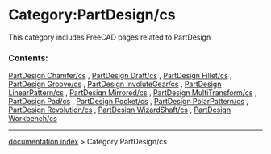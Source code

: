 # Category:PartDesign/cs
This category includes FreeCAD pages related to PartDesign

### Contents:

[PartDesign Chamfer/cs](PartDesign_Chamfer/cs.md) , [PartDesign Draft/cs](PartDesign_Draft/cs.md) , [PartDesign Fillet/cs](PartDesign_Fillet/cs.md) , [PartDesign Groove/cs](PartDesign_Groove/cs.md) , [PartDesign InvoluteGear/cs](PartDesign_InvoluteGear/cs.md) , [PartDesign LinearPattern/cs](PartDesign_LinearPattern/cs.md) , [PartDesign Mirrored/cs](PartDesign_Mirrored/cs.md) , [PartDesign MultiTransform/cs](PartDesign_MultiTransform/cs.md) , [PartDesign Pad/cs](PartDesign_Pad/cs.md) , [PartDesign Pocket/cs](PartDesign_Pocket/cs.md) , [PartDesign PolarPattern/cs](PartDesign_PolarPattern/cs.md) , [PartDesign Revolution/cs](PartDesign_Revolution/cs.md) , [PartDesign WizardShaft/cs](PartDesign_WizardShaft/cs.md) , [PartDesign Workbench/cs](PartDesign_Workbench/cs.md)

---
[documentation index](../README.md) > Category:PartDesign/cs
